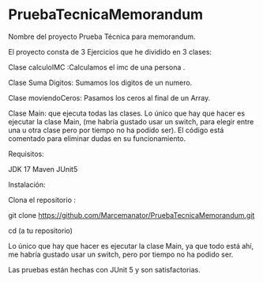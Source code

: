 # PruebaTecnicaMemorandum

Nombre del proyecto 
Prueba Técnica para memorandum.

El proyecto consta de 3 Ejercicios que he dividido en 3 clases:

Clase calculoIMC :Calculamos el imc de una persona .

Clase Suma Digitos: Sumamos los digitos de un numero.

Clase moviendoCeros: Pasamos los ceros al final de un Array.

Clase Main: que ejecuta todas las clases.
Lo único que hay que hacer es ejecutar la clase Main, 
(me habría gustado usar un switch, para elegir entre una u otra clase pero por tiempo no ha podido ser).
El código está comentado para eliminar dudas en su funcionamiento.


Requisitos:

JDK 17
Maven
JUnit5

Instalación:

Clona el repositorio :

git clone https://github.com/Marcemanator/PruebaTecnicaMemorandum.git

cd (a tu repositorio)

Lo único que hay que hacer es ejecutar la clase Main, ya que todo está ahí, me habría gustado usar un switch, pero por tiempo no ha podido ser.

Las pruebas están hechas con JUnit 5 y son satisfactorias.



